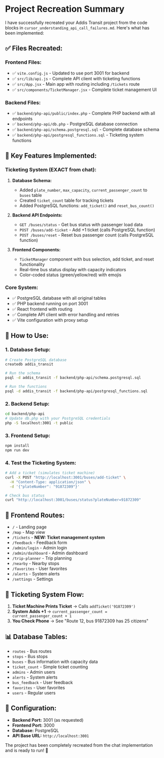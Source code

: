 # Project Recreation Summary

I have successfully recreated your Addis Transit project from the code blocks in `cursor_understanding_api_call_failures.md`. Here's what has been implemented:

## ✅ **Files Recreated:**

### **Frontend Files:**

- ✅ `vite.config.js` - Updated to use port 3001 for backend
- ✅ `src/lib/api.js` - Complete API client with ticketing functions
- ✅ `src/App.jsx` - Main app with routing including `/tickets` route
- ✅ `src/components/TicketManager.jsx` - Complete ticket management UI

### **Backend Files:**

- ✅ `backend/php-api/public/index.php` - Complete PHP backend with all endpoints
- ✅ `backend/php-api/db.php` - PostgreSQL database connection
- ✅ `backend/php-api/schema.postgresql.sql` - Complete database schema
- ✅ `backend/php-api/postgresql_functions.sql` - Ticketing system functions

## 🎯 **Key Features Implemented:**

### **Ticketing System (EXACT from chat):**

1. **Database Schema:**

   - Added `plate_number`, `max_capacity`, `current_passenger_count` to `buses` table
   - Created `ticket_count` table for tracking tickets
   - Added PostgreSQL functions: `add_ticket()` and `reset_bus_count()`

2. **Backend API Endpoints:**

   - `GET /buses/status` - Get bus status with passenger load data
   - `POST /buses/add-ticket` - Add +1 ticket (calls PostgreSQL function)
   - `POST /buses/reset` - Reset bus passenger count (calls PostgreSQL function)

3. **Frontend Components:**
   - `TicketManager` component with bus selection, add ticket, and reset functionality
   - Real-time bus status display with capacity indicators
   - Color-coded status (green/yellow/red) with emojis

### **Core System:**

- ✅ PostgreSQL database with all original tables
- ✅ PHP backend running on port 3001
- ✅ React frontend with routing
- ✅ Complete API client with error handling and retries
- ✅ Vite configuration with proxy setup

## 🚀 **How to Use:**

### **1. Database Setup:**

```bash
# Create PostgreSQL database
createdb addis_transit

# Run the schema
psql -d addis_transit -f backend/php-api/schema.postgresql.sql

# Run the functions
psql -d addis_transit -f backend/php-api/postgresql_functions.sql
```

### **2. Backend Setup:**

```bash
cd backend/php-api
# Update db.php with your PostgreSQL credentials
php -S localhost:3001 -t public
```

### **3. Frontend Setup:**

```bash
npm install
npm run dev
```

### **4. Test the Ticketing System:**

```bash
# Add a ticket (simulates ticket machine)
curl -X POST "http://localhost:3001/buses/add-ticket" \
  -H "Content-Type: application/json" \
  -d '{"plateNumber": "91872309"}'

# Check bus status
curl "http://localhost:3001/buses/status?plateNumber=91872309"
```

## 📱 **Frontend Routes:**

- `/` - Landing page
- `/map` - Map view
- `/tickets` - **NEW: Ticket management system**
- `/feedback` - Feedback form
- `/admin/login` - Admin login
- `/admin/dashboard` - Admin dashboard
- `/trip-planner` - Trip planning
- `/nearby` - Nearby stops
- `/favorites` - User favorites
- `/alerts` - System alerts
- `/settings` - Settings

## 🎫 **Ticketing System Flow:**

1. **Ticket Machine Prints Ticket** → Calls `addTicket('91872309')`
2. **System Adds +1** → `current_passenger_count = current_passenger_count + 1`
3. **You Check Phone** → See "Route 12, bus 91872309 has 25 citizens"

## 📊 **Database Tables:**

- `routes` - Bus routes
- `stops` - Bus stops
- `buses` - Bus information with capacity data
- `ticket_count` - Simple ticket counting
- `admins` - Admin users
- `alerts` - System alerts
- `bus_feedback` - User feedback
- `favorites` - User favorites
- `users` - Regular users

## 🔧 **Configuration:**

- **Backend Port:** 3001 (as requested)
- **Frontend Port:** 3000
- **Database:** PostgreSQL
- **API Base URL:** `http://localhost:3001`

The project has been completely recreated from the chat implementation and is ready to run! 🚀
